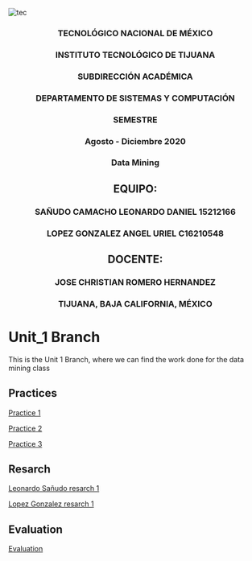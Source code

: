 
![tec](https://i.imgur.com/DKIVS3c.png)

<center>

### TECNOLÓGICO NACIONAL DE MÉXICO

### INSTITUTO TECNOLÓGICO DE TIJUANA

### SUBDIRECCIÓN ACADÉMICA

### DEPARTAMENTO DE SISTEMAS Y COMPUTACIÓN

### SEMESTRE

### Agosto - Diciembre 2020

### Data Mining

## EQUIPO:

### SAÑUDO CAMACHO LEONARDO DANIEL 15212166

### LOPEZ GONZALEZ ANGEL URIEL C16210548

## DOCENTE:

### JOSE CHRISTIAN ROMERO HERNANDEZ

### TIJUANA, BAJA CALIFORNIA, MÉXICO

</center>

# Unit_1 Branch
This is the Unit 1 Branch, where we can find the work done for the data mining class

## Practices

[Practice 1](https://github.com/daniel521221/Data_Mining/blob/Unit_1/Practices/Practice_1/README.md)

[Practice 2](https://github.com/daniel521221/Data_Mining/blob/Unit_1/Practices/Practice_2/README.md)

[Practice 3](https://github.com/daniel521221/Data_Mining/blob/Unit_1/Practices/Practice_3/README.md)

## Resarch

[Leonardo Sañudo resarch 1](https://github.com/daniel521221/Data_Mining/blob/Unit_1/Resarch/Sa%C3%B1udo%20Camacho%20Leonardo/Resarch1.md)

[Lopez Gonzalez resarch 1](https://github.com/daniel521221/Data_Mining/blob/Unit_1/Resarch/L%C3%B3pez%20Gonz%C3%A1lez%20angel%20Uriel/research1.md)


## Evaluation

[Evaluation](https://github.com/daniel521221/Data_Mining/blob/Unit_1/Evaluation/Readme.md)

